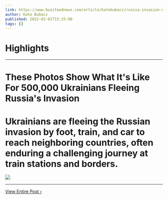 ```yaml
---
link: https://www.buzzfeednews.com/article/katebubacz/russia-invasion-ukraine-refugees-photos
author: Kate Bubacz
published: 2022-03-01T15:25:00
tags: []
---
```

# Highlights


---
# These Photos Show What It's Like For 500,000 Ukrainians Fleeing Russia's Invasion
# Ukrainians are fleeing the Russian invasion by foot, train, and car to reach neighboring countries, often enduring a challenging journey at train stations and borders.

![](https://img.buzzfeed.com/buzzfeed-static/static/2022-02/25/21/tmp/13a87ae6faa0/tmp-name-2-1697-1645823315-31_dblbig.jpg)

---

[View Entire Post ›](https://www.buzzfeednews.com/article/katebubacz/russia-invasion-ukraine-refugees-photos)